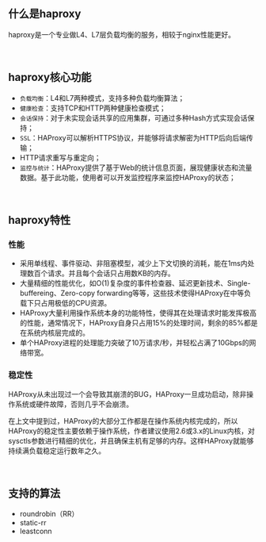 <br>

## 什么是haproxy

haproxy是一个专业做L4、L7层负载均衡的服务，相较于nginx性能更好。



<br>



## haproxy核心功能

- `负载均衡`：L4和L7两种模式，支持多种负载均衡算法；
- `健康检查`：支持TCP和HTTP两种健康检查模式；
- `会话保持`：对于未实现会话共享的应用集群，可通过多种Hash方式实现会话保持；
- `SSL`：HAProxy可以解析HTTPS协议，并能够将请求解密为HTTP后向后端传输；
- HTTP请求重写与重定向；
- `监控与统计`：HAProxy提供了基于Web的统计信息页面，展现健康状态和流量数据。基于此功能，使用者可以开发监控程序来监控HAProxy的状态；



<br>



## haproxy特性

### **性能**

- 采用单线程、事件驱动、非阻塞模型，减少上下文切换的消耗，能在1ms内处理数百个请求。并且每个会话只占用数KB的内存。
- 大量精细的性能优化，如O(1)复杂度的事件检查器、延迟更新技术、Single-buffereing、Zero-copy forwarding等等，这些技术使得HAProxy在中等负载下只占用极低的CPU资源。
- HAProxy大量利用操作系统本身的功能特性，使得其在处理请求时能发挥极高的性能，通常情况下，HAProxy自身只占用15%的处理时间，剩余的85%都是在系统内核层完成的。
- 单个HAProxy进程的处理能力突破了10万请求/秒，并轻松占满了10Gbps的网络带宽。



### **稳定性**

HAProxy从未出现过一个会导致其崩溃的BUG，HAProxy一旦成功启动，除非操作系统或硬件故障，否则几乎不会崩溃。

在上文中提到过，HAProxy的大部分工作都是在操作系统内核完成的，所以HAProxy的稳定性主要依赖于操作系统，作者建议使用2.6或3.x的Linux内核，对sysctls参数进行精细的优化，并且确保主机有足够的内存。这样HAProxy就能够持续满负载稳定运行数年之久。

<br>

## 支持的算法

- roundrobin（RR）
- static-rr
- leastconn